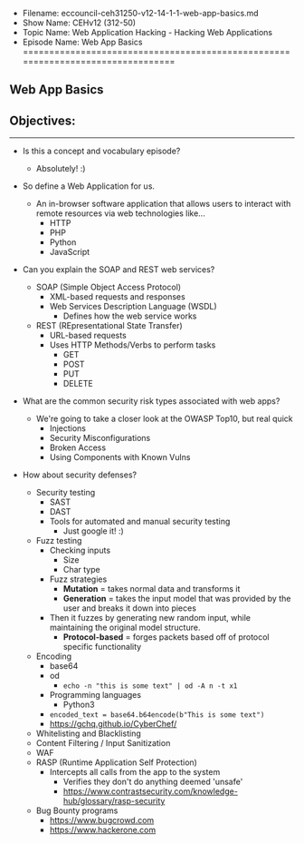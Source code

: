 - Filename: eccouncil-ceh31250-v12-14-1-1-web-app-basics.md
- Show Name: CEHv12 (312-50)
- Topic Name: Web Application Hacking - Hacking Web Applications
- Episode Name: Web App Basics
================================================================================


Web App Basics
--------------------------------------------------------------------------------

Objectives:
--------------------------------------------------------------------------------

--------------------------------------------------------------------------------


+ Is this a concept and vocabulary episode?
  - Absolutely! :)

+ So define a Web Application for us.
  - An in-browser software application that allows users to interact with
    remote resources via web technologies like...
    + HTTP
    + PHP
    + Python
    + JavaScript

+ Can you explain the SOAP and REST web services?
  - SOAP (Simple Object Access Protocol)
    + XML-based requests and responses
    + Web Services Description Language (WSDL)
      - Defines how the web service works
  - REST (REpresentational State Transfer)
    + URL-based requests
    + Uses HTTP Methods/Verbs to perform tasks
      - GET
      - POST
      - PUT
      - DELETE

+ What are the common security risk types associated with web apps?
  - We're going to take a closer look at the OWASP Top10, but real quick
    + Injections
    + Security Misconfigurations
    + Broken Access
    + Using Components with Known Vulns

+ How about security defenses?
  - Security testing
    + SAST
    + DAST
    + Tools for automated and manual security testing
      - Just google it! :)
  - Fuzz testing
    + Checking inputs
      - Size
      - Char type
    + Fuzz strategies
      - **Mutation** = takes normal data and transforms it
      - **Generation** = takes the input model that was provided by the user and breaks
        it down into pieces
	+ Then it fuzzes by generating new random input, while maintaining the
          original model structure.
      - **Protocol-based** = forges packets based off of protocol specific
        functionality
  - Encoding
    + base64
    + od
      - `echo -n "this is some text" | od -A n -t x1`
    + Programming languages
      - Python3
	+ `encoded_text = base64.b64encode(b"This is some text")`
    + https://gchq.github.io/CyberChef/
  - Whitelisting and Blacklisting
  - Content Filtering / Input Sanitization
  - WAF
  - RASP (Runtime Application Self Protection)
    + Intercepts all calls from the app to the system
      - Verifies they don't do anything deemed 'unsafe'
      - https://www.contrastsecurity.com/knowledge-hub/glossary/rasp-security
  - Bug Bounty programs
    + https://www.bugcrowd.com
    + https://www.hackerone.com
